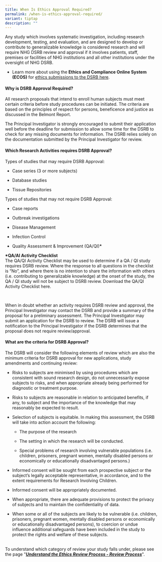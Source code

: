 ```yaml
---
title: When Is Ethics Approval Required?
permalink: /when-is-ethics-approval-required/
variant: tiptap
description: ""
---
```

<p>Any study which involves systematic investigation, including research
development, testing, and evaluation, and are designed to develop or contribute
to generalizable knowledge is considered research and will require NHG
DSRB review and approval if it involves patients, staff, premises or facilities
of NHG institutions and all other institutions under the oversight of NHG
DSRB.</p>
<ul data-tight="true" class="tight">
<li>
<p>Learn more about using the <strong>Ethics and Compliance Online System (ECOS)</strong> for
<a href="ecossupport.gri.nhg.com.sg/userguides/" rel="noopener nofollow" target="_blank">ethics submissions to the DSRB here</a>.</p>
</li>
</ul>
<h4><strong>Why is DSRB Approval Required?</strong></h4>
<p>All research proposals that intend to enroll human subjects must meet
certain criteria before study procedures can be initiated. The criteria
are based on the principles of respect for persons, beneficence and justice
as discussed in the Belmont Report.&nbsp;</p>
<p>The Principal Investigator is strongly encouraged to submit their application
well before the deadline for submission to allow some time for the DSRB
to check for any missing documents for information. The DSRB relies solely
on the documentation submitted by the Principal Investigator for review.</p>
<h4><strong>Which Research Activities requires DSRB Approval?</strong></h4>
<p>Types of studies that may require DSRB Approval:</p>
<ul data-tight="true" class="tight">
<li>
<p>Case series (3 or more subjects)</p>
</li>
<li>
<p>Database studies</p>
</li>
<li>
<p>Tissue Repositories</p>
</li>
</ul>
<p>Types of studies that may not require DSRB Approval:</p>
<ul>
<li>
<p>Case reports</p>
</li>
<li>
<p>Outbreak investigations</p>
</li>
<li>
<p>Disease Management</p>
</li>
<li>
<p>Infection Control</p>
</li>
<li>
<p>Quality Assessment &amp; Improvement (QA/QI)<strong>*</strong>
</p>
<p></p>
</li>
</ul>
<p><strong>*QA/AI Activity Checklist</strong>
<br>The QA/QI Activity Checklist may be used to determine if a QA / QI study
requires DSRB review. Where the response to&nbsp;all&nbsp;questions&nbsp;in&nbsp;the
checklist is “No”, and where there is no intention to share the information
with others (i.e. contributing to generalizable knowledge) at the onset
of the study, the QA / QI study will not be subject to DSRB review. Download
the QA/QI Activity Checklist here.</p>
<p>&nbsp;</p>
<p>When in doubt whether an activity requires DSRB review and approval, the
Principal Investigator may contact the DSRB and provide a summary of the
proposal for a preliminary assessment. The Principal Investigator may submit
an application for the DSRB to review. The DSRB will issue a notification
to the Principal Investigator if the DSRB determines that the proposal
does not require review/approval.</p>
<h4><strong>What are the criteria for DSRB Approval?</strong></h4>
<p>The DSRB will consider the following elements of review which are also
the minimum criteria for DSRB approval for new applications, study amendments
and continuing review:</p>
<ul>
<li>
<p>Risks to subjects are minimised by using procedures which are consistent
with sound research design, do not unnecessarily expose subjects to risks,
and when appropriate already being performed for diagnostic or treatment
purpose.</p>
</li>
</ul>
<ul>
<li>
<p>Risks to subjects are reasonable in relation to anticipated benefits,
if any, to subject and the importance of the knowledge that may reasonably
be expected to result.</p>
</li>
</ul>
<ul data-tight="true" class="tight">
<li>
<p>Selection of subjects is equitable. In making this assessment, the DSRB
will take into action account the following:</p>
<ul data-tight="true" class="tight">
<li>
<p>The purpose of the research</p>
</li>
<li>
<p>The setting in which the research will be conducted.</p>
</li>
<li>
<p>Special problems of research involving vulnerable populations (i.e. children,
prisoners, pregnant women, mentally disabled persons or economically or
educationally disadvantaged persons.)</p>
</li>
</ul>
</li>
<li>
<p>Informed consent will be sought from each prospective subject or the subject’s
legally acceptable representative, in accordance, and to the extent requirements
for Research Involving Children.</p>
</li>
</ul>
<ul>
<li>
<p>Informed consent will be appropriately documented.</p>
</li>
</ul>
<ul>
<li>
<p>When appropriate, there are adequate provisions to protect the privacy
of subjects and to maintain the confidentiality of data.</p>
</li>
</ul>
<ul data-tight="true" class="tight">
<li>
<p>When some or all of the subjects are likely to be vulnerable (i.e. children,
prisoners, pregnant women, mentally disabled persons or economically or
educationally disadvantaged persons), to coercion or undue influence additional
safeguards have been included in the study to protect the rights and welfare
of these subjects.</p>
</li>
</ul>
<p>
<br>To understand which category of review your study falls under, please
see the page "<strong><em><a href="https://www.research.nhg.com.sg/wps/wcm/connect/romp/nhgromp/02+ethics+and+quality/apply+ethics+approval/understand+ethics+review+processs" rel="noopener noreferrer nofollow" target="_blank"><u>Understand&nbsp;the&nbsp;Ethics&nbsp;Review&nbsp;Process&nbsp;-&nbsp;Review&nbsp;Process</u></a></em></strong>".</p>